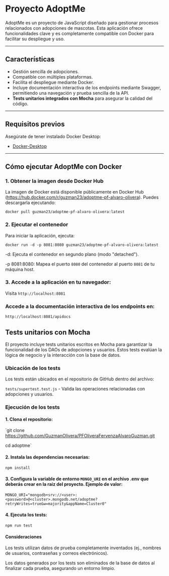 # Proyecto AdoptMe

AdoptMe es un proyecto de JavaScript diseñado para gestionar procesos relacionados con adopciones de mascotas. Esta aplicación ofrece funcionalidades clave y es completamente compatible con Docker para facilitar su despliegue y uso.

---

## **Características**

- Gestión sencilla de adopciones.
- Compatible con múltiples plataformas.
- Facilita el despliegue mediante Docker.
- Incluye documentación interactiva de los endpoints mediante Swagger, permitiendo una navegación y prueba sencilla de la API.
- **Tests unitarios integrados con Mocha** para asegurar la calidad del código.

---

## **Requisitos previos**

Asegúrate de tener instalado Docker Desktop:
- [Docker-Desktop](https://www.docker.com/get-started)

---

## **Cómo ejecutar AdoptMe con Docker**

### **1. Obtener la imagen desde Docker Hub**

La imagen de Docker está disponible públicamente en Docker Hub (https://hub.docker.com/r/guzman23/adoptme-pf-alvaro-olivera). Puedes descargarla ejecutando:

`docker pull guzman23/adoptme-pf-alvaro-olivera:latest`

### 2. Ejecutar el contenedor

Para iniciar la aplicación, ejecuta:

`docker run -d -p 8081:8080 guzman23/adoptme-pf-alvaro-olivera:latest`

-d: Ejecuta el contenedor en segundo plano (modo "detached").

-p 8081:8080: Mapea el puerto `8080` del contenedor al puerto `8081` de tu máquina host.

### 3. Accede a la aplicación en tu navegador:

Visita `http://localhost:8081`

### Accede a la documentación interactiva de los endpoints en:  

`http://localhost:8081/apidocs`

## Tests unitarios con Mocha

El proyecto incluye tests unitarios escritos en Mocha para garantizar la funcionalidad de los DAOs de adopciones y usuarios. Estos tests evalúan la lógica de negocio y la interacción con la base de datos.

### Ubicación de los tests

Los tests están ubicados en el repositorio de GitHub dentro del archivo:

`tests/supertest.test.js` - Valida las operaciones relacionadas con adopciones y usuarios.

### Ejecución de los tests

#### 1. Clona el repositorio:

`git clone https://github.com/GuzmanOlivera/PFOliveraFervenzaAlvaroGuzman.git

cd adoptme`

#### 2. Instala las dependencias necesarias:

`npm install`

#### 3. Configura la variable de entorno `MONGO_URI` en el archivo .env que deberás crear en la raíz del proyecto. Ejemplo de valor:

`MONGO_URI="mongodb+srv://<user>:<password>@<cluster>.mongodb.net/adoptme?retryWrites=true&w=majority&appName=Cluster0"`

#### 4. Ejecuta los tests:

`npm run test`

#### Consideraciones

Los tests utilizan datos de prueba completamente inventados (ej., nombres de usuarios, contraseñas y correos electrónicos).

Los datos generados por los tests son eliminados de la base de datos al finalizar cada prueba, asegurando un entorno limpio.